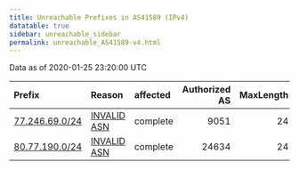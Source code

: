 ```yaml
---
title: Unreachable Prefixes in AS41589 (IPv4)
datatable: true
sidebar: unreachable_sidebar
permalink: unreachable_AS41589-v4.html
---
```


Data as of 2020-01-25 23:20:00 UTC


<div class="datatable-begin"></div>

| Prefix                                                 | Reason                                                                                                | affected   |   Authorized AS |   MaxLength | Anchor                                         |   unreachable /24s |
|:-------------------------------------------------------|:------------------------------------------------------------------------------------------------------|:-----------|----------------:|------------:|:-----------------------------------------------|-------------------:|
| [77.246.69.0/24](https://stat.ripe.net/77.246.69.0/24) | [INVALID ASN](https://rpki-validator.ripe.net/announcement-preview?asn=AS41589&prefix=77.246.69.0/24) | complete   |            9051 |          24 | [RIPE](unreachable_RIPE_NCC_RPKI_Root-v4.html) |                  1 |
| [80.77.190.0/24](https://stat.ripe.net/80.77.190.0/24) | [INVALID ASN](https://rpki-validator.ripe.net/announcement-preview?asn=AS41589&prefix=80.77.190.0/24) | complete   |           24634 |          24 | [RIPE](unreachable_RIPE_NCC_RPKI_Root-v4.html) |                  1 |

<div class="datatable-end"></div>